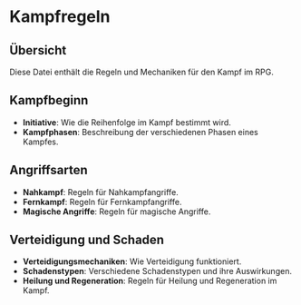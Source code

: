 # Kampfregeln

## Übersicht
Diese Datei enthält die Regeln und Mechaniken für den Kampf im RPG.

## Kampfbeginn
- **Initiative**: Wie die Reihenfolge im Kampf bestimmt wird.
- **Kampfphasen**: Beschreibung der verschiedenen Phasen eines Kampfes.

## Angriffsarten
- **Nahkampf**: Regeln für Nahkampfangriffe.
- **Fernkampf**: Regeln für Fernkampfangriffe.
- **Magische Angriffe**: Regeln für magische Angriffe.

## Verteidigung und Schaden
- **Verteidigungsmechaniken**: Wie Verteidigung funktioniert.
- **Schadenstypen**: Verschiedene Schadenstypen und ihre Auswirkungen.
- **Heilung und Regeneration**: Regeln für Heilung und Regeneration im Kampf.
